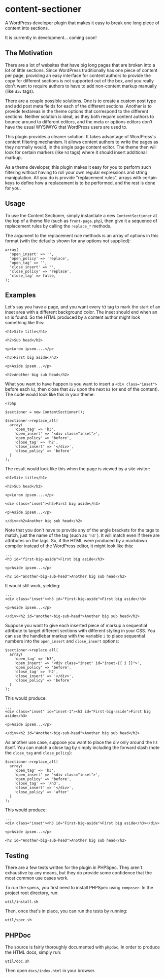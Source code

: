 # content-sectioner
A WordPress developer plugin that makes it easy to break one long piece of content into sections.

It is currently in development... coming soon!

## The Motivation

There are a lot of websites that have big long pages that are broken into a lot of little sections.  Since WordPress traditionally has one piece of content per page, providing an easy interface for content authors to provide the copy for different sections is not supported out of the box, and you really don't want to require authors to have to add non-content markup manually (like `div` tags).

There are a couple possible solutions.  One is to create a custom post type and add post meta fields for each of the different sections.  Another is to provide textareas in the theme options that correspond to the different sections.  Neither solution is ideal, as they both require content authors to bounce around to different editors, and the meta or options editors don't have the usual WYSIWYG that WordPress users are used to.

This plugin provides a cleaner solution.  It takes advantage of WordPress's content filtering mechanism.  It allows content authors to write the pages as they normally would, in the single page content editor.  The theme then will look for certain markers (like `h3` tags) where it should insert additional markup.

As a theme developer, this plugin makes it easy for you to perform such filtering without having to roll your own regular expressions and string manipulation.  All you do is provide "replacement rules", arrays with certain keys to define how a replacement is to
be performed, and the rest is done for you.

## Usage

To use the Content Sectioner, simply instantiate a new `ContentSectioner` at the top of a theme file (such as `front-page.php`), then give it a sequence of replacement rules by calling the `replace_*` methods.

The argument to the replacement rule methods is an array of options in this format (with the defaults shown for any options not supplied):

    array(
      'open_insert' => '',
      'open_policy' => 'replace',
      'open_tag' => '',
      'close_insert' => '',
      'close_policy' => 'replace',
      'close_tag' => false,
    );
    
## Examples

Let's say you have a page, and you want every `h3` tag to mark the start of an inset area with a different background color.  The inset should end when an `h2` is found.  So the HTML produced by a content author might look something like this:

    <h1>Site title</h1>
    
    <h2>Sub head</h2>
    
    <p>Lorem ipsem....</p>
    
    <h3>First big aside</h3>
    
    <p>Aside ipsem...</p>
    
    <h2>Another big sub head</h2>
      
What you want to have happen is you want to insert a `<div class="inset">` before each `h3`, then close that `div` upon the next `h2` (or end of the content).  The code would look like this in your theme:

    <?php
    
    $sectioner = new ContentSectioner();
    
    $sectioner->replace_all(
      array(
        'open_tag' => 'h3',
        'open_insert' => '<div class="inset">',
        'open_policy' => 'before',
        'close_tag' => 'h2',
        'close_insert' => '</div>',
        'close_policy' => 'before'
      )
    );
    
The result would look like this when the page is viewed by a site visitor:


    <h1>Site title</h1>
    
    <h2>Sub head</h2>
    
    <p>Lorem ipsem....</p>
    
    <div class="inset"><h3>First big aside</h3>
    
    <p>Aside ipsem...</p>
    
    </div><h2>Another big sub head</h2>
      
Note that you don't have to provide any of the angle brackets for the tags to match, just the name of the tag (such as `'h3'`).  It will match even if there are attributes on the tags.  So, if the HTML were produced by a markdown compiler instead of the WordPress editor, it might look like this:

    ...
    <h3 id="first-big-aside">First big aside</h3>
    
    <p>Aside ipsem...</p>
    
    <h2 id="another-big-sub-head">Another big sub head</h2>

It would still work, yielding:

    ...
    <div class="inset"><h3 id="first-big-aside">First big aside</h3>
    
    <p>Aside ipsem...</p>
    
    </div><h2 id="another-big-sub-head">Another big sub head</h2>

Suppose you want to give each inserted piece of markup a sequential attribute to target different sections with different styling in your CSS.  You can use the handlebar markup with the variable `i` to place sequential numbers into the `open_insert` and `close_insert` options:

    $sectioner->replace_all(
      array(
        'open_tag' => 'h3',
        'open_insert' => '<div class="inset" id="inset-{{ i }}">',
        'open_policy' => 'before',
        'close_tag' => 'h2',
        'close_insert' => '</div>',
        'close_policy' => 'before'
      )
    );

This would produce:

    ...
    <div class="inset" id="inset-1"><h3 id="First-big-aside">First big aside</h3>
    
    <p>Aside ipsem...</p>
    
    </div><h2 id="Another-big-sub-head">Another big sub head</h2>

As another use case, suppose you want to place the div only around the `h3` itself.  You can match a close tag by simply including the forward slash (note the `close_tag` and `close_policy`):

    $sectioner->replace_all(
      array(
        'open_tag' => 'h3',
        'open_insert' => '<div class="inset">',
        'open_policy' => 'before',
        'close_tag' => '/h3',
        'close_insert' => '</div>',
        'close_policy' => 'after'
      )
    );

This would produce:

    ...
    <div class="inset"><h3 id="First-big-aside">First big aside</h3></div>
    
    <p>Aside ipsem...</p>
    
    <h2 id="Another-big-sub-head">Another big sub head</h2>

## Testing

There are a few tests written for the plugin in PHPSpec.  They aren't exhaustive by any means, but they do provide some confidence that the most common use cases work.

To run the specs, you first need to install PHPSpec using `composer`.  In the project root directory, run:

    util/install.sh
    
Then, once that's in place, you can run the tests by running:

    util/spec.sh
    
## PHPDoc

The source is fairly thoroughly documented with `phpdoc`.  In order to produce the HTML docs, simply run:

    util/doc.sh
    
Then open `docs/index.html` in your browser.


